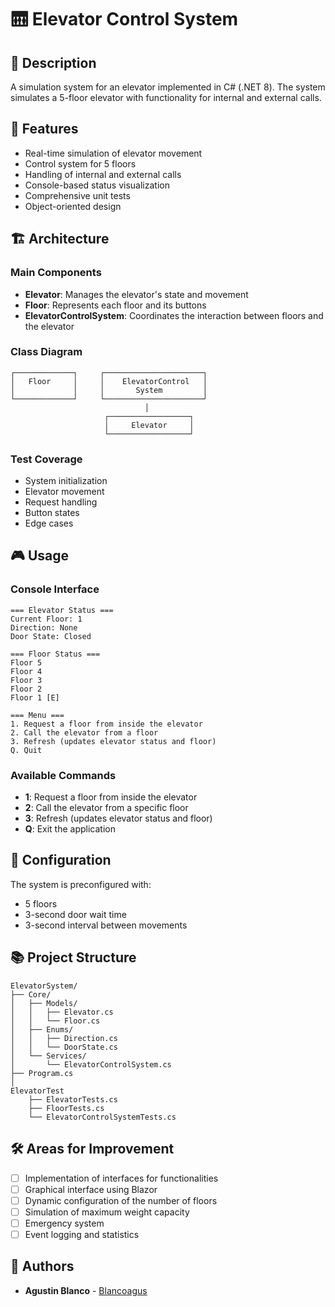 # 🛗 Elevator Control System

## 📝 Description
A simulation system for an elevator implemented in C# (.NET 8). The system simulates a 5-floor elevator with functionality for internal and external calls.

## 🌟 Features
- Real-time simulation of elevator movement
- Control system for 5 floors
- Handling of internal and external calls
- Console-based status visualization
- Comprehensive unit tests
- Object-oriented design

## 🏗️ Architecture

### Main Components
- **Elevator**: Manages the elevator's state and movement
- **Floor**: Represents each floor and its buttons
- **ElevatorControlSystem**: Coordinates the interaction between floors and the elevator

### Class Diagram
```
┌─────────────┐     ┌──────────────────────┐
│   Floor     │     │    ElevatorControl   │
│             │     │       System         │
└─────────────┘     └──────────────────────┘
                              │
                     ┌──────────────────┐
                     │     Elevator     │
                     └──────────────────┘
```

### Test Coverage
- System initialization
- Elevator movement
- Request handling
- Button states
- Edge cases

## 🎮 Usage

### Console Interface
```
=== Elevator Status ===
Current Floor: 1
Direction: None
Door State: Closed

=== Floor Status ===
Floor 5    
Floor 4    
Floor 3    
Floor 2    
Floor 1 [E]

=== Menu ===
1. Request a floor from inside the elevator
2. Call the elevator from a floor
3. Refresh (updates elevator status and floor)
Q. Quit
```

### Available Commands
- **1**: Request a floor from inside the elevator
- **2**: Call the elevator from a specific floor
- **3**: Refresh (updates elevator status and floor)
- **Q**: Exit the application

## 🔧 Configuration
The system is preconfigured with:
- 5 floors
- 3-second door wait time
- 3-second interval between movements

## 📚 Project Structure
```
ElevatorSystem/
├── Core/
│   ├── Models/
│   │   ├── Elevator.cs
│   │   └── Floor.cs
│   ├── Enums/
│   │   ├── Direction.cs
│   │   └── DoorState.cs
│   └── Services/
│       └── ElevatorControlSystem.cs
├── Program.cs
│
ElevatorTest
    ├── ElevatorTests.cs
    ├── FloorTests.cs
    └── ElevatorControlSystemTests.cs
```


## 🛠️ Areas for Improvement
- [ ] Implementation of interfaces for functionalities
- [ ] Graphical interface using Blazor
- [ ] Dynamic configuration of the number of floors
- [ ] Simulation of maximum weight capacity
- [ ] Emergency system
- [ ] Event logging and statistics

## 👥 Authors
* **Agustin Blanco** - [Blancoagus](https://github.com/Blancoagus/)

